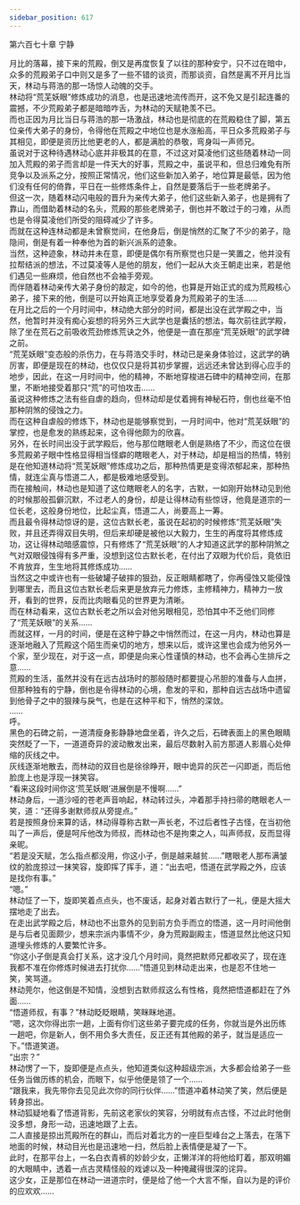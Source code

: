 ```yaml
---
sidebar_position: 617
---
```

 第六百七十章 宁静


月比的落幕，接下来的荒殿，倒又是再度恢复了以往的那种安宁，只不过在暗中，众多的荒殿弟子口中则又是多了一些不错的谈资，而那谈资，自然是离不开月比当天，林动与蒋浩的那一场惊人动魄的交手。  
林动将“荒芜妖眼”修炼成功的消息，也是迅速地流传而开，这不免又是引起连番的震撼，不少荒殿弟子都是暗暗咋舌，为林动的天赋艳羡不已。  
而也正因为月比当日与蒋浩的那一场激战，林动也是彻底的在荒殿稳住了脚，第五位亲传大弟子的身份，令得他在荒殿之中地位也是水涨船高，平日众多荒殿弟子与其相见，即便是资历比他更老的人，都是满脸的恭敬，弯身叫一声师兄。  
虽说对于这种待遇林动心底并非极其的在意，不过这对莫凌他们这些随着林动一同加入荒殿的弟子而言却是一件天大的好事，荒殿之中，虽说平和，但总归难免有所竞争以及派系之分，按照正常情况，他们这些新加入弟子，地位算是最低，因为他们没有任何的倚靠，平日在一些修炼条件上，自然是要落后于一些老牌弟子。  
但这一次，随着林动闪电般的晋升为亲传大弟子，他们这些新入弟子，也是拥有了靠山，而借助着林动的名头，荒殿的那些老牌弟子，倒也并不敢过于的刁难，从而也是令得莫凌他们所受的阻碍减少了许多。  
而就在这种连林动都是未曾察觉间，在他身后，倒是悄然的汇聚了不少的弟子，隐隐间，倒是有着一种奉他为首的新兴派系的迹象。  
当然，这种迹象，林动并未在意，即便是偶尔有所察觉也只是一笑置之，他并没有拉帮结派的想法，不过莫凌等人是他的朋友，他们一起从大炎王朝走出来，若是他们遇见一些麻烦，他自然也不会袖手旁观。  
而伴随着林动亲传大弟子身份的敲定，如今的他，也算是开始正式的成为荒殿核心弟子，接下来的他，倒是可以开始真正地享受着身为荒殿弟子的生活……  
在月比之后的一个月时间中，林动绝大部分的时间，都是出没在武学殿之中，当然，他暂时并没有痴心妄想的将另外三大武学也是囊括的想法，每次前往武学殿，除了坐在荒石之前吸收荒劲修炼荒诀之外，他便是一直在那座“荒芜妖眼”的武学碑之前。  
“荒芜妖眼”变态般的杀伤力，在与蒋浩交手时，林动已是亲身体验过，这武学的确厉害，即便是现在的林动，也仅仅只是将其初步掌握，远远还未曾达到得心应手的地步，因此，在这一月时间中，他的精神，不断地穿梭进石碑中的精神空间，在那里，不断地接受着那只“荒”的可怕攻击……  
虽说这种修炼之法有些自虐的趋向，但林动却是仗着拥有神秘石符，倒也丝毫不怕那种阴煞的侵蚀之力。  
而在这种自虐般的修炼下，林动也是能够察觉到，一月时间中，他对“荒芜妖眼”的掌控，也是愈发的熟练起来，这令得他颇为的欣喜。  
另外，在长时间出没于武学殿后，他与那位瞎眼老人倒是熟络了不少，而这位在很多荒殿弟子眼中性格显得相当怪癖的瞎眼老人，对于林动，却是相当的热情，特别是在他知道林动将“荒芜妖眼”修炼成功之后，那种热情更是变得浓郁起来，那种热情，就连尘真与悟道二人，都是极难地感受到。  
而在接触间，林动也是知道了这位瞎眼老人的名字，古默，一如刚开始林动见到他的时候那般孤僻沉默，不过老人的身份，却是让得林动有些惊讶，他竟是道宗的一位长老，这般身份地位，比起尘真，悟道二人，尚要高上一筹。  
而且最令得林动惊讶的是，这位古默长老，虽说在起初的时候修炼“荒芜妖眼”失败，并且还弄得双目失明，但后来却硬是被他以大毅力，生生的再度将其修炼成功，这让得林动暗感震惊，只有修炼了“荒芜妖眼”的人才知道这武学的那种阴煞之气对双眼侵蚀得有多严重，没想到这位古默长老，在付出了双眼为代价后，竟依旧不肯放弃，生生地将其修炼成功……  
当然这之中或许也有一些破罐子破摔的狠劲，反正眼睛都瞎了，你再侵蚀又能侵蚀到哪里去，而且这位古默长老后来更是放弃元力修炼，主修精神力，精神力一放开，看到的世界，反而比肉眼看见的世界更为清晰。  
而在林动看来，这位古默长老之所以会对他另眼相见，恐怕其中不乏他们同修了“荒芜妖眼”的关系……  
而就这样，一月的时间，便是在这种宁静之中悄然而过，在这一月内，林动也算是逐渐地融入了荒殿这个陌生而亲切的地方，想来以后，或许这里也会成为他另外一个家，至少现在，对于这一点，即便是向来心性谨慎的林动，也不会再心生排斥之意……  
荒殿的生活，虽然并没有在远古战场时的那般随时都要提心吊胆的准备与人血拼，但那种独有的宁静，倒也是令得林动的心境，愈发的平和，那种自远古战场中遗留到他骨子之中的狠辣与戾气，也是在这种平和下，悄然的深敛。  
……  
呼。  
黑色的石碑之前，一道清瘦身影静静地盘坐着，许久之后，石碑表面上的黑色眼睛突然眨了一下，一道道奇异的波动散发出来，最后尽数射入前方那道人影眉心处伸缩的灰线之中。  
灰线逐渐地散去，而林动的双目也是徐徐睁开，眼中诡异的灰芒一闪即逝，而后他脸庞上也是浮现一抹笑容。  
“看来这段时间你这‘荒芜妖眼’进展倒是不慢啊……”  
林动身后，一道沙哑的苍老声音响起，林动转过头，冲着那手持扫帚的瞎眼老人一笑，道：“还得多谢默师叔从旁提点。”  
若是按照身份来算的话，林动得尊称古默一声长老，不过后者性子古怪，在当初他叫了一声后，便是呵斥他改为师叔，而林动也不是拘束之人，叫声师叔，反而显得亲昵。  
“若是没天赋，怎么指点都没用，你这小子，倒是越来越贫……”瞎眼老人那布满皱纹的脸庞掠过一抹笑容，旋即挥了挥手，道：“出去吧，悟道在武学殿之外，应该是找你有事。”  
“嗯。”  
林动怔了一下，旋即笑着点点头，也不废话，起身对着古默行了一礼，便是大摇大摆地走了出去。  
在走出武学殿之后，林动也不出意外的见到前方负手而立的悟道，这一月时间他倒是与后者见面颇少，想来宗派内事情不少，身为荒殿副殿主，悟道显然比他这只知道埋头修炼的人要繁忙许多。  
“你这小子倒是真会打关系，这才没几个月时间，竟然把默师兄都收买了，现在连我都不准在你修炼时候进去打扰你……”悟道见到林动走出来，也是忍不住地一笑，笑骂道。  
林动莞尔，他这倒是不知情，没想到古默师叔这么有性格，竟然把悟道都赶在了外面……  
“悟道师叔，有事？”林动眨眨眼睛，笑眯眯地道。  
“嗯，这次你得出宗一趟，上面有你们这些弟子要完成的任务，你就当是外出历练一趟吧，你是新人，倒不用负多大责任，反正还有其他殿的弟子，就当是适应一下。”悟道笑道。  
“出宗？”  
林动愣了一下，旋即便是点点头，他知道类似这种超级宗派，大多都会给弟子一些任务当做历练的机会，而眼下，似乎他便是领了一个……  
“跟我来，我先带你去见见此次你的同行伙伴……”悟道冲着林动笑了笑，然后便是转身掠出。  
林动狐疑地看了悟道背影，先前这老家伙的笑容，分明就有点古怪，不过此时他倒没多想，身形一动，迅速地跟了上去。  
二人直接是掠出荒殿所在的群山，而后对着北方的一座巨型峰台之上落去，在落下地面的时候，林动目光也是迅速地一扫，然后脸上表情便是凝了一下。  
此时，在那平台上，一名白衣青裤的妙龄少女，正懒洋洋的将他给盯着，那双明媚的大眼睛中，透着一点古灵精怪般的戏谑以及一种掩藏得很深的诧异。  
这少女，正是那位在林动一进道宗时，便是给了他一个大言不惭，自以为是的评价的应欢欢……  
  
  
